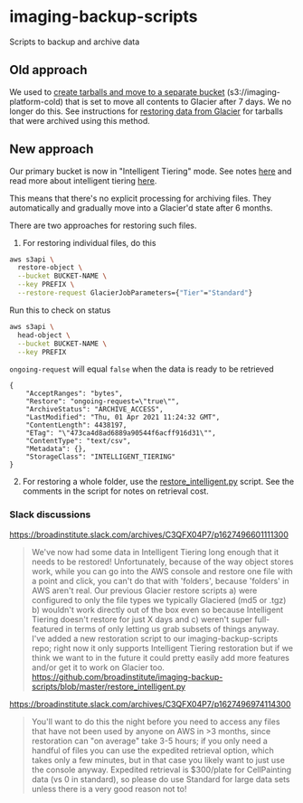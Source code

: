 # imaging-backup-scripts
Scripts to backup and archive data 

## Old approach

We used to [create tarballs and move to a separate bucket]((https://github.com/broadinstitute/imaging-backup-scripts/blob/master/aws_backup.md)) (s3://imaging-platform-cold) that is set to move all contents to Glacier after 7 days. We no longer do this. See instructions for [restoring data from Glacier](https://github.com/broadinstitute/imaging-backup-scripts/blob/master/glacier_restore.md) for tarballs that were archived using this method.

## New approach

Our primary bucket is now in "Intelligent Tiering" mode. See notes [here](https://docs.google.com/document/d/10DcHQuf9lvyzHvbrss83JiH7SLJJFzrmflUjZfWBhmE/edit#bookmark=id.f4htzhqn1ngh) and read more about intelligent tiering [here](https://aws.amazon.com/about-aws/whats-new/2018/11/s3-intelligent-tiering/).

This means that there's no explicit processing for archiving files. They automatically and gradually move into a Glacier'd state after 6 months.

There are two approaches for restoring such files.

1. For restoring individual files, do this

```sh
aws s3api \
  restore-object \
  --bucket BUCKET-NAME \
  --key PREFIX \
  --restore-request GlacierJobParameters={"Tier"="Standard"}
```

Run this to check on status

```sh
aws s3api \
  head-object \
  --bucket BUCKET-NAME \
  --key PREFIX
```

`ongoing-request` will equal `false` when the data is ready to be retrieved

```
{
    "AcceptRanges": "bytes",
    "Restore": "ongoing-request=\"true\"",
    "ArchiveStatus": "ARCHIVE_ACCESS",
    "LastModified": "Thu, 01 Apr 2021 11:24:32 GMT",
    "ContentLength": 4438197,
    "ETag": "\"473ca4d8ad6889a90544f6acff916d31\"",
    "ContentType": "text/csv",
    "Metadata": {},
    "StorageClass": "INTELLIGENT_TIERING"
}
```

2. For restoring a whole folder, use the [restore_intelligent.py](https://github.com/broadinstitute/imaging-backup-scripts/blob/master/restore_intelligent.py) script. See the comments in the script for notes on retrieval cost.

### Slack discussions

https://broadinstitute.slack.com/archives/C3QFX04P7/p1627496601111300

> We've now had some data in Intelligent Tiering long enough that it needs to be restored!
Unfortunately, because of the way object stores work, while you can go into the AWS console and restore one file with a point and click, you can't do that with 'folders', because 'folders' in AWS aren't real. Our previous Glacier restore scripts a) were configured to only the file types we typically Glaciered (md5 or .tgz)  b) wouldn't work directly out of the box even so because Intelligent Tiering doesn't restore for just X days and c) weren't super full-featured in terms of only letting us grab subsets of things anyway. I've added a new restoration script to our imaging-backup-scripts repo; right now it only supports Intelligent Tiering restoration but if we think we want to in the future it could pretty easily add more features and/or get it to work on Glacier too. https://github.com/broadinstitute/imaging-backup-scripts/blob/master/restore_intelligent.py


https://broadinstitute.slack.com/archives/C3QFX04P7/p1627496974114300

> You'll want to do this the night before you need to access any files that have not been used by anyone on AWS in >3 months, since restoration can "on average" take 3-5 hours; if you only need a handful of files you can use the expedited retrieval option, which takes only a few minutes, but in that case you likely want to just use the console anyway.  Expedited retrieval is $300/plate for CellPainting data (vs 0 in standard), so please do use Standard for large data sets unless there is a very good reason not to!

